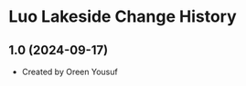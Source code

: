 Luo Lakeside Change History
====================

1.0 (2024-09-17)
----------------
* Created by Oreen Yousuf
